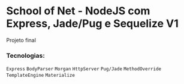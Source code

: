 # School of Net - NodeJS com Express, Jade/Pug e Sequelize V1

Projeto final

### Tecnologias:

`Express` `BodyParser` `Morgan` `HttpServer` `Pug/Jade` `MethodOverride` `TemplateEngine` `Materialize`
